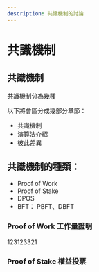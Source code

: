 ```yaml
---
description: 共識機制的討論
---
```


# 共識機制

## 共識機制

共識機制分為幾種

以下將會區分成幾部分章節：

* 共識機制
* 演算法介紹
* 彼此差異



## 共識機制的種類：

* Proof of Work
* Proof of Stake
* DPOS
* BFT：  PBFT、DBFT



### Proof of Work 工作量證明

123123321





### Proof of Stake 權益投票







